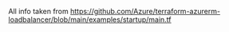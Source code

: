 All info taken from 
https://github.com/Azure/terraform-azurerm-loadbalancer/blob/main/examples/startup/main.tf
